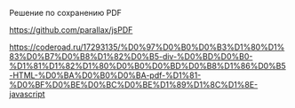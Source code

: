 Решение по сохранению PDF

https://github.com/parallax/jsPDF

https://coderoad.ru/17293135/%D0%97%D0%B0%D0%B3%D1%80%D1%83%D0%B7%D0%B8%D1%82%D0%B5-div-%D0%BD%D0%B0-%D1%81%D1%82%D1%80%D0%B0%D0%BD%D0%B8%D1%86%D0%B5-HTML-%D0%BA%D0%B0%D0%BA-pdf-%D1%81-%D0%BF%D0%BE%D0%BC%D0%BE%D1%89%D1%8C%D1%8E-javascript